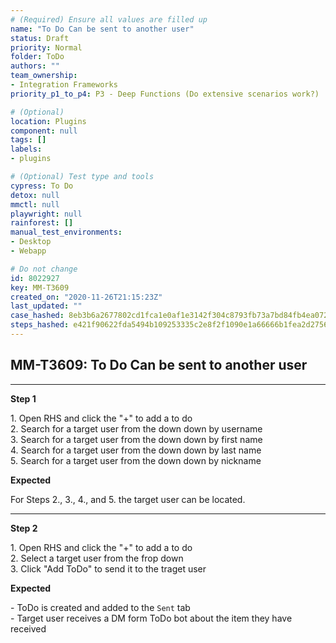 ```yaml
---
# (Required) Ensure all values are filled up
name: "To Do Can be sent to another user"
status: Draft
priority: Normal
folder: ToDo
authors: ""
team_ownership: 
- Integration Frameworks
priority_p1_to_p4: P3 - Deep Functions (Do extensive scenarios work?)

# (Optional)
location: Plugins
component: null
tags: []
labels: 
- plugins

# (Optional) Test type and tools
cypress: To Do
detox: null
mmctl: null
playwright: null
rainforest: []
manual_test_environments: 
- Desktop
- Webapp

# Do not change
id: 8022927
key: MM-T3609
created_on: "2020-11-26T21:15:23Z"
last_updated: ""
case_hashed: 8eb3b6a2677802cd1fca1e0af1e3142f304c8793fb73a7bd84fb4ea0728839aa920cbfa9ada56ccae93d6815da3d98a2
steps_hashed: e421f90622fda5494b109253335c2e8f2f1090e1a66666b1fea2d2756afd35b7d589d903fa117d5269a80be271924521
---
```


<!-- (Auto-generated) Based on frontmatter's "key" and "name" -->

## MM-T3609: To Do Can be sent to another user

---

**Step 1**

1\. Open RHS and click the "+" to add a to do\
2\. Search for a target user from the down down by username\
3\. Search for a target user from the down down by first name\
4\. Search for a target user from the down down by last name\
5\. Search for a target user from the down down by nickname

**Expected**

For Steps 2., 3., 4., and 5. the target user can be located.

---

**Step 2**

1\. Open RHS and click the "+" to add a to do\
2\. Select a target user from the frop down\
3\. Click "Add ToDo" to send it to the traget user

**Expected**

\- ToDo is created and added to the `Sent` tab\
\- Target user receives a DM form ToDo bot about the item they have received
